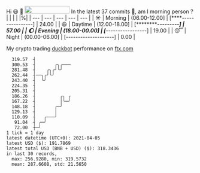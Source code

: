 Hi :smiley: :wave: <img src="https://jojoee.jojoee.com/api/utcnow" width="120" height="20">
In the latest 37 commits :bug:, am I morning person ? 
| | | | |%|
| --- | --- | --- | --- | --- |
| :sunny: | Morning | (06.00-12.00] | [****----------------] | 24.00 |
| :satisfied: | Daytime | (12.00-18.00] | [***********---------] | 57.00 |
| :moon: | Evening | (18.00-00.00] | [***-----------------] | 19.00 |
| :sleeping: | Night | (00.00-06.00] | [--------------------] | 0.00 |

My crypto trading [duckbot](https://github.com/jojoee/duckbot) performance on [ftx.com](https://ftx.com/#a=13144711)
```
  319.57  ┤
  300.53  ┤       ╭╮╭───
  281.48  ┤    ╭╮╭╯╰╯
  262.44  ┤──╮╭╯╰╯
  243.40  ┤  ╰╯
  224.35  ┤
  205.31  ┤
  186.26  ┤         ╭╮ ╭
  167.22  ┤         │╰─╯
  148.18  ┤       ╭─╯
  129.13  ┤       │
  110.09  ┤   ╭───╯
   91.04  ┤ ╭─╯
   72.00  ┼─╯
1 tick = 1 day
latest datetime (UTC+0): 2021-04-05
latest USD ($): 191.7869
latest total USD (BNB + USD) ($): 318.3436
in last 30 records,
  max: 256.9280, min: 319.5732
  mean: 287.6608, std: 21.5650
``` 

